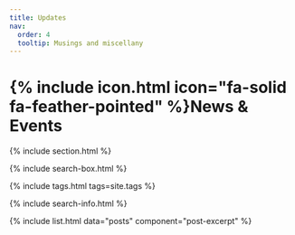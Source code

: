 ```yaml
---
title: Updates
nav:
  order: 4
  tooltip: Musings and miscellany
---
```


# {% include icon.html icon="fa-solid fa-feather-pointed" %}News & Events


{% include section.html %}

{% include search-box.html %}

{% include tags.html tags=site.tags %}

{% include search-info.html %}

{% include list.html data="posts" component="post-excerpt" %}
